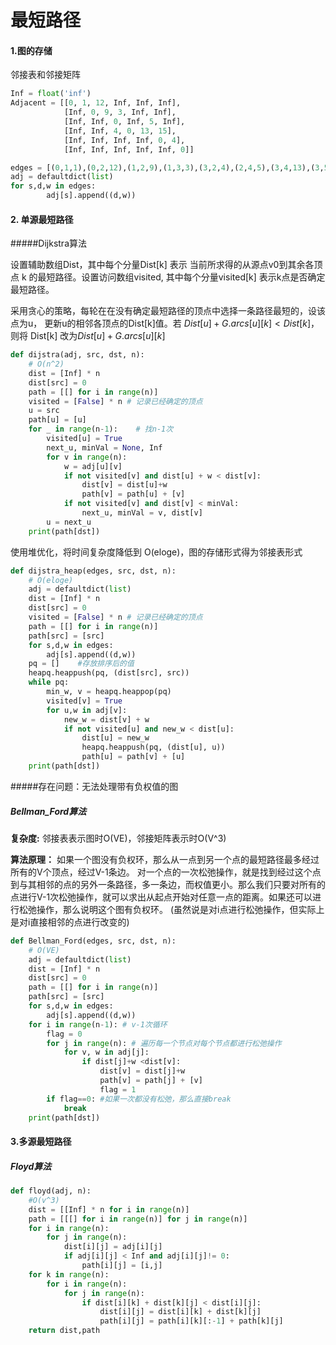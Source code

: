 # 最短路径

#### 1.图的存储

邻接表和邻接矩阵

```python
Inf = float('inf')
Adjacent = [[0, 1, 12, Inf, Inf, Inf],
            [Inf, 0, 9, 3, Inf, Inf],
            [Inf, Inf, 0, Inf, 5, Inf],
            [Inf, Inf, 4, 0, 13, 15],
            [Inf, Inf, Inf, Inf, 0, 4],
            [Inf, Inf, Inf, Inf, Inf, 0]]

edges = [(0,1,1),(0,2,12),(1,2,9),(1,3,3),(3,2,4),(2,4,5),(3,4,13),(3,5,15),(4,5,4)] 
adj = defaultdict(list)
for s,d,w in edges:
        adj[s].append((d,w))
```

#### 2. 单源最短路径

#####Dijkstra算法

设置辅助数组Dist，其中每个分量Dist[k] 表示 当前所求得的从源点v0到其余各顶点 k 的最短路径。设置访问数组visited, 其中每个分量visited[k] 表示k点是否确定最短路径。

采用贪心的策略，每轮在在没有确定最短路径的顶点中选择一条路径最短的，设该点为u， 更新u的相邻各顶点的Dist[k]值。若 $Dist[u]+G.arcs[u][k] < Dist[k]$，则将 Dist[k] 改为$Dist[u]+G.arcs[u][k]$

```python
def dijstra(adj, src, dst, n):
    # O(n^2)
    dist = [Inf] * n
    dist[src] = 0
    path = [[] for i in range(n)]
    visited = [False] * n # 记录已经确定的顶点
    u = src
    path[u] = [u]
    for _ in range(n-1):    # 找n-1次
        visited[u] = True
        next_u, minVal = None, Inf
        for v in range(n):
            w = adj[u][v]
            if not visited[v] and dist[u] + w < dist[v]:
                dist[v] = dist[u]+w
                path[v] = path[u] + [v]
            if not visited[v] and dist[v] < minVal:
                next_u, minVal = v, dist[v]
        u = next_u
    print(path[dst])
```

使用堆优化，将时间复杂度降低到 O(eloge)，图的存储形式得为邻接表形式

```python
def dijstra_heap(edges, src, dst, n):
    # O(eloge)
    adj = defaultdict(list)
    dist = [Inf] * n
    dist[src] = 0
    visited = [False] * n # 记录已经确定的顶点
    path = [[] for i in range(n)]
    path[src] = [src]
    for s,d,w in edges:
        adj[s].append((d,w))
    pq = []    #存放排序后的值
    heapq.heappush(pq, (dist[src], src))
    while pq:
        min_w, v = heapq.heappop(pq)
        visited[v] = True
        for u,w in adj[v]:
            new_w = dist[v] + w
            if not visited[u] and new_w < dist[u]:
                dist[u] = new_w
                heapq.heappush(pq, (dist[u], u))
                path[u] = path[v] + [u]
    print(path[dst])
```

#####存在问题：无法处理带有负权值的图



##### Bellman_Ford算法

**复杂度:** 邻接表表示图时O(VE)，邻接矩阵表示时O(V^3) 

**算法原理：** 如果一个图没有负权环，那么从一点到另一个点的最短路径最多经过所有的V个顶点，经过V-1条边。 对一个点的一次松弛操作，就是找到经过这个点到与其相邻的点的另外一条路径，多一条边，而权值更小。那么我们只要对所有的点进行V-1次松弛操作，就可以求出从起点开始对任意一点的距离。如果还可以进行松弛操作，那么说明这个图有负权环。 (虽然说是对i点进行松弛操作，但实际上是对i直接相邻的点进行改变的)

```python
def Bellman_Ford(edges, src, dst, n):
    # O(VE)
    adj = defaultdict(list)
    dist = [Inf] * n
    dist[src] = 0
    path = [[] for i in range(n)]
    path[src] = [src]
    for s,d,w in edges:
        adj[s].append((d,w))
    for i in range(n-1): # v-1次循环
        flag = 0
        for j in range(n): # 遍历每一个节点对每个节点都进行松弛操作
            for v, w in adj[j]:
                if dist[j]+w <dist[v]:
                    dist[v] = dist[j]+w
                    path[v] = path[j] + [v]
                    flag = 1
        if flag==0: #如果一次都没有松弛，那么直接break
            break
    print(path[dst])
```



#### 3.多源最短路径

##### Floyd算法

```python
def floyd(adj, n):
    #O(v^3)
    dist = [[Inf] * n for i in range(n)]
    path = [[[] for i in range(n)] for j in range(n)]
    for i in range(n):
        for j in range(n):
            dist[i][j] = adj[i][j]
            if adj[i][j] < Inf and adj[i][j]!= 0:
                path[i][j] = [i,j]
    for k in range(n):
        for i in range(n):
            for j in range(n):
                if dist[i][k] + dist[k][j] < dist[i][j]:
                    dist[i][j] = dist[i][k] + dist[k][j]
                    path[i][j] = path[i][k][:-1] + path[k][j]
    return dist,path
```

